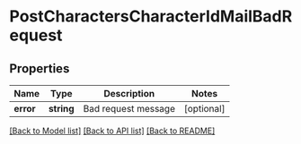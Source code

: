 # PostCharactersCharacterIdMailBadRequest

## Properties
Name | Type | Description | Notes
------------ | ------------- | ------------- | -------------
**error** | **string** | Bad request message | [optional] 

[[Back to Model list]](../README.md#documentation-for-models) [[Back to API list]](../README.md#documentation-for-api-endpoints) [[Back to README]](../README.md)


